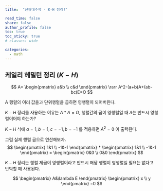 ```yaml
---
title:  "선형대수학 - K-H 정리!"

read_time: false
share: false
author_profile: false
toc: true
toc_sticky: true
# classes: wide

categories:
  - math
---
```



## 케일리 헤밀턴 정리 ($K-H$)

$$ A= \begin{pmatrix} a&b \\ c&d \end{pmatrix} \rarr A^2-(a+b)A+(ab-bc)E=O $$

A 행렬의 여러 값을과 단위행렬을 곱하면 영행렬이 되어버린다.  

$K-H$ 정리를 사용하는 이유는 $A*A=O$, 행렬간의 곱이 영행렬일 때 $A$는 반드시 영행렬이어야 하는가?

$K-H$ 식에 $a=1, b=1, c=-1, b=-1$ 를 적용하면 $A^2=0$ 이 출력된다.  

그럼 실제 행렬 곱으로 연산해보자.  
$$
\begin{pmatrix}
1&1 \\
-1&-1
\end{pmatrix} *
\begin{pmatrix}
1&1 \\
-1&-1
\end{pmatrix} =
\begin{pmatrix}
0&0 \\
0&0
\end{pmatrix} 
$$

$K-H$ 정리는 행렬 제곱이 영행렬이라고 반드시 해당 행렬이 영행렬일 필요는 없다고 반박할 때 사용된다.   

$$
\begin{pmatrix}
A&\lambda E 
\end{pmatrix}
\begin{pmatrix}
x \\ y
\end{pmatrix}
=0
$$